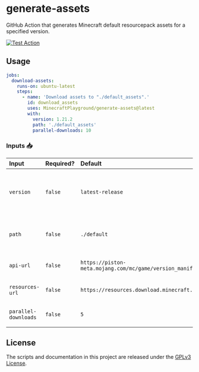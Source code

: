 # generate-assets
GitHub Action that generates Minecraft default resourcepack assets for a specified version.

[![Test Action](https://github.com/MinecraftPlayground/generate-assets/actions/workflows/test_action.yml/badge.svg)](https://github.com/MinecraftPlayground/generate-assets/actions/workflows/test_action.yml)

## Usage

```yaml
jobs:
  download-assets:
    runs-on: ubuntu-latest
    steps:
      - name: 'Download assets to "./default_assets".'
        id: download_assets
        uses: MinecraftPlayground/generate-assets@latest
        with:
          version: 1.21.2
          path: './default_assets'
          parallel-downloads: 10
```

### Inputs 📥

| Input                | Required? | Default                                                           | Description                                                                            |
| :------------------- | --------- | :---------------------------------------------------------------- | :------------------------------------------------------------------------------------- |
| `version`            | `false`   | `latest-release`                                                  | Minecraft version to generate assets for or one of `latest-release`/`latest-snapshot`. |
| `path`               | `false`   | `./default`                                                       | Relative path under `$GITHUB_WORKSPACE` to place the assets.                           |
| `api-url`            | `false`   | `https://piston-meta.mojang.com/mc/game/version_manifest_v2.json` | URL to the Minecraft manifest API.                                                     |
| `resources-url`      | `false`   | `https://resources.download.minecraft.net`                        | URL to the Minecraft resources API.                                                    |
| `parallel-downloads` | `false`   | `5`                                                               | How much files to download in parallel.                                                |

## License
The scripts and documentation in this project are released under the [GPLv3 License](./LICENSE).
